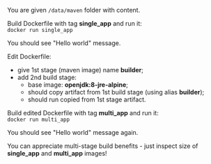 
You are given `/data/maven` folder with content.  

Build Dockerfile with tag **single_app** and run it:  
`docker run single_app`  

You should see "Hello world" message.  

Edit Dockerfile:
- give 1st stage (maven image) name **builder**;
- add 2nd build stage:
  - base image: **openjdk:8-jre-alpine**;
  - should copy artifact from 1st build stage (using alias **builder**);
  - should run copied from 1st stage artifact.  


Build edited Dockerfile with tag **multi_app** and run it:  
`docker run multi_app`  

You should see "Hello world" message again.  


You can appreciate multi-stage build benefits - just inspect size of **single_app** and **multi_app** images!  
